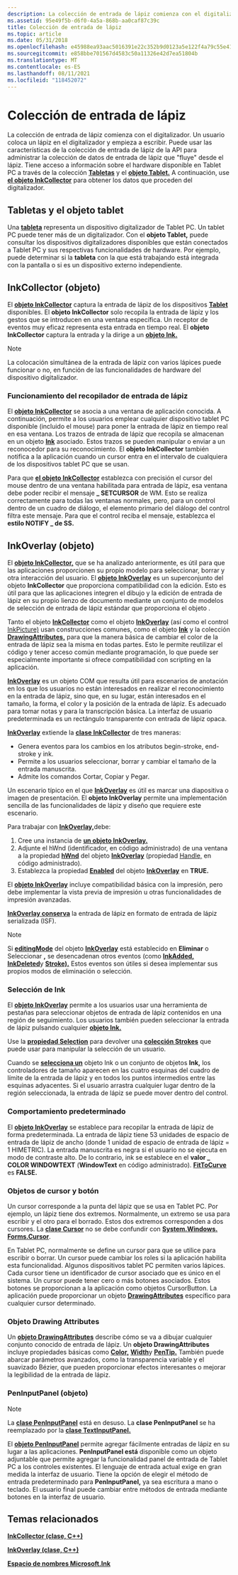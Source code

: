 ```yaml
---
description: La colección de entrada de lápiz comienza con el digitalizador.
ms.assetid: 95e49f5b-d6f0-4a5a-868b-aa0caf87c39c
title: Colección de entrada de lápiz
ms.topic: article
ms.date: 05/31/2018
ms.openlocfilehash: e45988ea93aac5016391e22c352b9d0123a5e122f4a79c55e41e06834ed040e0
ms.sourcegitcommit: e858bbe701567d4583c50a11326e42d7ea51804b
ms.translationtype: MT
ms.contentlocale: es-ES
ms.lasthandoff: 08/11/2021
ms.locfileid: "118452072"
---
```

# <a name="ink-collection"></a>Colección de entrada de lápiz

La colección de entrada de lápiz comienza con el digitalizador. Un usuario coloca un lápiz en el digitalizador y empieza a escribir. Puede usar las características de la colección de entrada de lápiz de la API para administrar la colección de datos de entrada de lápiz que "fluye" desde el lápiz. Tiene acceso a información sobre el hardware disponible en Tablet PC a través de la colección [**Tabletas**](/windows/desktop/api/msinkaut/nf-msinkaut-iinktablets-item) y el [**objeto Tablet.**](/windows/desktop/api/msinkaut/nn-msinkaut-iinktablet) A continuación, use [**el objeto InkCollector**](inkcollector-class.md) para obtener los datos que proceden del digitalizador.

## <a name="tablets-and-the-tablet-object"></a>Tabletas y el objeto tablet

Una [**tableta**](/windows/desktop/api/msinkaut/nn-msinkaut-iinktablet) representa un dispositivo digitalizador de Tablet PC. Un tablet PC puede tener más de un digitalizador. Con el **objeto Tablet,** puede consultar los dispositivos digitalizadores disponibles que están conectados a Tablet PC y sus respectivas funcionalidades de hardware. Por ejemplo, puede determinar si la **tableta** con la que está trabajando está integrada con la pantalla o si es un dispositivo externo independiente.

## <a name="inkcollector-object"></a>InkCollector (objeto)

El [**objeto InkCollector**](inkcollector-class.md) captura la entrada de lápiz de los dispositivos [**Tablet**](/windows/desktop/api/msinkaut/nn-msinkaut-iinktablet) disponibles. El **objeto InkCollector** solo recopila la entrada de lápiz y los gestos que se introducen en una ventana específica. Un receptor de eventos muy eficaz representa esta entrada en tiempo real. El **objeto InkCollector** captura la entrada y la dirige a un [**objeto Ink.**](inkdisp-class.md)

> [!Note]  
> La colocación simultánea de la entrada de lápiz con varios lápices puede funcionar o no, en función de las funcionalidades de hardware del dispositivo digitalizador.

 

### <a name="how-the-ink-collector-works"></a>Funcionamiento del recopilador de entrada de lápiz

El [**objeto InkCollector**](inkcollector-class.md) se asocia a una ventana de aplicación conocida. A continuación, permite a los usuarios emplear cualquier dispositivo tablet PC disponible (incluido el mouse) para poner la entrada de lápiz en tiempo real en esa ventana. Los trazos de entrada de lápiz que recopila se almacenan en un objeto [**Ink**](inkdisp-class.md) asociado. Estos trazos se pueden manipular o enviar a un reconocedor para su reconocimiento. El **objeto InkCollector** también notifica a la aplicación cuando un cursor entra en el intervalo de cualquiera de los dispositivos tablet PC que se usan.

Para que [**el objeto InkCollector**](inkcollector-class.md) establezca con precisión el cursor del mouse dentro de una ventana habilitada para entrada de lápiz, esa ventana debe poder recibir el mensaje **\_ SETCURSOR** de WM. Esto se realiza correctamente para todas las ventanas normales, pero, para un control dentro de un cuadro de diálogo, el elemento primario del diálogo del control filtra este mensaje. Para que el control reciba el mensaje, establezca el **estilo NOTIFY \_ de SS.**

## <a name="inkoverlay-object"></a>InkOverlay (objeto)

El [**objeto InkCollector,**](inkcollector-class.md) que se ha analizado anteriormente, es útil para que las aplicaciones proporcionen su propio modelo para seleccionar, borrar y otra interacción del usuario. El [**objeto InkOverlay**](inkoverlay-class.md) es un superconjunto del objeto **InkCollector** que proporciona compatibilidad con la edición. Esto es útil para que las aplicaciones integren el dibujo y la edición de entrada de lápiz en su propio lienzo de documento mediante un conjunto de modelos de selección de entrada de lápiz estándar que proporciona el objeto .

Tanto el objeto [**InkCollector**](inkcollector-class.md) como el objeto [**InkOverlay**](inkoverlay-class.md) (así como el control [InkPicture)](inkpicture-control.md) usan construcciones comunes, como el objeto [**Ink**](inkdisp-class.md) y la colección [**DrawingAttributes,**](inkdrawingattributes-class.md) para que la manera básica de cambiar el color de la entrada de lápiz sea la misma en todas partes. Esto le permite reutilizar el código y tener acceso común mediante programación, lo que puede ser especialmente importante si ofrece compatibilidad con scripting en la aplicación.

[**InkOverlay**](inkoverlay-class.md) es un objeto COM que resulta útil para escenarios de anotación en los que los usuarios no están interesados en realizar el reconocimiento en la entrada de lápiz, sino que, en su lugar, están interesados en el tamaño, la forma, el color y la posición de la entrada de lápiz. Es adecuado para tomar notas y para la transcripción básica. La interfaz de usuario predeterminada es un rectángulo transparente con entrada de lápiz opaca.

[**InkOverlay**](inkoverlay-class.md) extiende la [**clase InkCollector**](inkcollector-class.md) de tres maneras:

-   Genera eventos para los cambios en los atributos begin-stroke, end-stroke y ink.
-   Permite a los usuarios seleccionar, borrar y cambiar el tamaño de la entrada manuscrita.
-   Admite los comandos Cortar, Copiar y Pegar.

Un escenario típico en el que [**InkOverlay**](inkoverlay-class.md) es útil es marcar una diapositiva o imagen de presentación. El **objeto InkOverlay** permite una implementación sencilla de las funcionalidades de lápiz y diseño que requiere este escenario.

Para trabajar con [**InkOverlay,**](inkoverlay-class.md)debe:

1.  Cree una instancia de [**un objeto InkOverlay.**](inkoverlay-class.md)
2.  Adjunte el hWnd (identificador, en código administrado) de una ventana a la propiedad [**hWnd**](/windows/desktop/api/msinkaut/nf-msinkaut-iinkoverlay-get_hwnd) del objeto [**InkOverlay**](inkoverlay-class.md) (propiedad [Handle,](/previous-versions/ms582171(v=vs.100)) en código administrado).
3.  Establezca la propiedad [**Enabled**](/windows/desktop/api/msinkaut/nf-msinkaut-iinkoverlay-get_enabled) del objeto [**InkOverlay**](inkoverlay-class.md) en **TRUE.**

El [**objeto InkOverlay**](inkoverlay-class.md) incluye compatibilidad básica con la impresión, pero debe implementar la vista previa de impresión u otras funcionalidades de impresión avanzadas.

[**InkOverlay conserva**](inkoverlay-class.md) la entrada de lápiz en formato de entrada de lápiz serializada (ISF).

> [!Note]  
> Si [**editingMode**](/windows/desktop/api/msinkaut/nf-msinkaut-iinkoverlay-get_editingmode) del objeto [**InkOverlay**](inkoverlay-class.md) está establecido en **Eliminar** o Seleccionar **,** se desencadenan otros eventos (como [**InkAdded,**](inkdisp-inkadded.md) [**InkDeleted**](inkdisp-inkdeleted.md)y [**Stroke).**](inkoverlay-stroke.md) Estos eventos son útiles si desea implementar sus propios modos de eliminación o selección.

 

### <a name="selecting-ink"></a>Selección de Ink

El [**objeto InkOverlay**](inkoverlay-class.md) permite a los usuarios usar una herramienta de pestañas para seleccionar objetos de entrada de lápiz contenidos en una región de seguimiento. Los usuarios también pueden seleccionar la entrada de lápiz pulsando cualquier [**objeto Ink.**](inkdisp-class.md)

Use la [**propiedad Selection**](/windows/desktop/api/msinkaut/nf-msinkaut-iinkoverlay-get_selection) para devolver una [**colección Strokes**](/previous-versions/windows/desktop/legacy/ms703293(v=vs.85)) que puede usar para manipular la selección de un usuario.

Cuando se [**selecciona un**](inkdisp-class.md) objeto Ink o un conjunto de objetos **Ink,** los controladores de tamaño aparecen en las cuatro esquinas del cuadro de límite de la entrada de lápiz y en todos los puntos intermedios entre las esquinas adyacentes. Si el usuario arrastra cualquier lugar dentro de la región seleccionada, la entrada de lápiz se puede mover dentro del control.

### <a name="default-behavior"></a>Comportamiento predeterminado

El [**objeto InkOverlay**](inkoverlay-class.md) se establece para recopilar la entrada de lápiz de forma predeterminada. La entrada de lápiz tiene 53 unidades de espacio de entrada de lápiz de ancho (donde 1 unidad de espacio de entrada de lápiz = 1 HIMETRIC). La entrada manuscrita es negra si el usuario no se ejecuta en modo de contraste alto. De lo contrario, ink se establece en el **valor \_ COLOR WINDOWTEXT** (**WindowText** en código administrado). [**FitToCurve**](/windows/desktop/api/msinkaut/nf-msinkaut-iinkdrawingattributes-get_fittocurve) es **FALSE.**

### <a name="cursor-and-button-objects"></a>Objetos de cursor y botón

Un cursor corresponde a la punta del lápiz que se usa en Tablet PC. Por ejemplo, un lápiz tiene dos extremos. Normalmente, un extremo se usa para escribir y el otro para el borrado. Estos dos extremos corresponden a dos cursores. La [**clase Cursor**](/windows/desktop/api/msinkaut/nn-msinkaut-iinkcursor) no se debe confundir con [**System.Windows. Forms.Cursor**](/dotnet/api/system.windows.forms.cursor?view=netcore-3.1).

En Tablet PC, normalmente se define un cursor para que se utilice para escribir o borrar. Un cursor puede cambiar los roles si la aplicación habilita esta funcionalidad. Algunos dispositivos tablet PC permiten varios lápices. Cada cursor tiene un identificador de cursor asociado que es único en el sistema. Un cursor puede tener cero o más botones asociados. Estos botones se proporcionan a la aplicación como objetos CursorButton. La aplicación puede proporcionar un objeto [**DrawingAttributes**](inkdrawingattributes-class.md) específico para cualquier cursor determinado.

### <a name="drawing-attributes-object"></a>Objeto Drawing Attributes

Un [**objeto DrawingAttributes**](inkdrawingattributes-class.md) describe cómo se va a dibujar cualquier conjunto conocido de entrada de lápiz. Un **objeto DrawingAttributes** incluye propiedades básicas como [**Color,**](/windows/desktop/api/msinkaut/nf-msinkaut-iinkdrawingattributes-get_color) [**Width**](/windows/desktop/api/msinkaut/nf-msinkaut-iinkdrawingattributes-get_width)y [**PenTip.**](/windows/desktop/api/msinkaut/nf-msinkaut-iinkdrawingattributes-get_pentip) También puede abarcar parámetros avanzados, como la transparencia variable y el suavizado Bézier, que pueden proporcionar efectos interesantes o mejorar la legibilidad de la entrada de lápiz.

### <a name="peninputpanel-object"></a>PenInputPanel (objeto)

> [!Note]  
> La [**clase PenInputPanel**](peninputpanel-class.md) está en desuso. La **clase PenInputPanel** se ha reemplazado por la [**clase TextInputPanel.**](/windows/desktop/api/peninputpanel/nn-peninputpanel-itextinputpanel)

 

El [**objeto PenInputPanel**](peninputpanel-class.md) permite agregar fácilmente entradas de lápiz en su lugar a las aplicaciones. **PenInputPanel está** disponible como un objeto adjuntable que permite agregar la funcionalidad panel de entrada de Tablet PC a los controles existentes. El lenguaje de entrada actual exige en gran medida la interfaz de usuario. Tiene la opción de elegir el método de entrada predeterminado para **PenInputPanel,** ya sea escritura a mano o teclado. El usuario final puede cambiar entre métodos de entrada mediante botones en la interfaz de usuario.

## <a name="related-topics"></a>Temas relacionados

<dl> <dt>

[**InkCollector (clase, C++)**](inkcollector-class.md)
</dt> <dt>

[**InkOverlay (clase, C++)**](inkoverlay-class.md)
</dt> <dt>

[**Espacio de nombres Microsoft.Ink**](/previous-versions/dotnet/netframework-3.5/ms581553(v=vs.90))
</dt> </dl>

 

 
